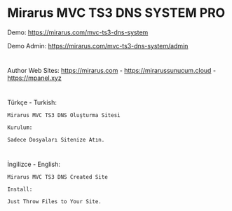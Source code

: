 # Mirarus MVC TS3 DNS SYSTEM PRO

Demo: https://mirarus.com/mvc-ts3-dns-system

Demo Admin: https://mirarus.com/mvc-ts3-dns-system/admin

#

Author Web Sites: https://mirarus.com - https://mirarussunucum.cloud - https://mpanel.xyz

#


Türkçe - Turkish:
	
	Mirarus MVC TS3 DNS Oluşturma Sitesi
	
	Kurulum:
	
	Sadece Dosyaları Sitenize Atın.
	
#

İngilizce - English:
	
	Mirarus MVC TS3 DNS Created Site
	
	Install: 
		
	Just Throw Files to Your Site.

#
